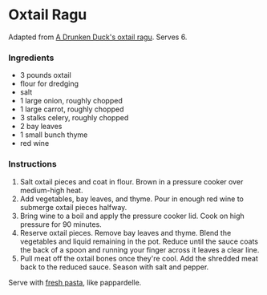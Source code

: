 # Oxtail Ragu

Adapted from [A Drunken Duck's oxtail ragu](http://www.adrunkenduck.com/braised-oxtail-ragu/). Serves 6.

### Ingredients

- 3 pounds oxtail
- flour for dredging
- salt
- 1 large onion, roughly chopped
- 1 large carrot, roughly chopped
- 3 stalks celery, roughly chopped
- 2 bay leaves
- 1 small bunch thyme
- red wine

### Instructions

1. Salt oxtail pieces and coat in flour. Brown in a pressure cooker over medium-high heat.
2. Add vegetables, bay leaves, and thyme. Pour in enough red wine to submerge oxtail pieces halfway.
3. Bring wine to a boil and apply the pressure cooker lid. Cook on high pressure for 90 minutes.
4. Reserve oxtail pieces. Remove bay leaves and thyme. Blend the vegetables and liquid remaining in the pot. Reduce until the sauce coats the back of a spoon and running your finger across it leaves a clear line.
5. Pull meat off the oxtail bones once they're cool. Add the shredded meat back to the reduced sauce. Season with salt and pepper.

Serve with [fresh pasta](pasta-dough.md), like pappardelle.
